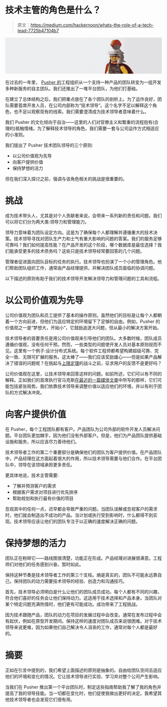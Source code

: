 # 技术主管的角色是什么？

> 原文：<https://medium.com/hackernoon/whats-the-role-of-a-tech-lead-7725b47104b7>

![](img/07a068fe57740386fe373b5c8ca6530c.png)

在过去的一年里， [Pusher 的](https://pusher.com)工程组织从一个支持一种产品的团队转变为一组开发多种新服务的自主团队。我们还推出了一堆平台团队，为他们打基础。

在建立了总体结构之后，我们把重点放在了各个团队的剖析上。为了运作良好，团队需要首席开发人员，在公司内部称为“技术领导”。这个名字不足以解释这个角色，也不足以观察现有的线索。我们需要澄清成为技术领导者意味着什么。

我们 Pusher 的文化倾向于自治——这里的人们对官僚主义和繁重的流程抱有(合理的)抵触情绪。为了解释技术领导的角色，我们需要一套与公司运作方式相适应的小准则。

我们提出了 Pusher 技术团队领导的三个原则:

*   以公司价值观为先导
*   向客户提供价值
*   保持梦想的活力

但在我们深入探讨之前，强调与该角色相关的挑战是很重要的。

# 挑战

成为技术带头人，尤其是对个人贡献者来说，会带来一系列新的责任和问题。我们可以将它们分为两大类:领导力和管理能力。

领导力意味着为团队设定方向。这是为了确保每个人都理解并遵循重大的技术决策。技术领导寻找对团队生产力和士气有重大影响的问题的答案。我们的服务足够可靠吗？我们如何提高性能？在产品开发的这个阶段，哪个数据库是最佳选择？我们能承受更多的技术债务吗？这些只是技术领导经常要回答的几个问题。

管理者促进面向团队目标的任务的执行。技术领导也扮演了一个小的管理角色。他们帮助团队组织工作，通常由产品经理提供，并解决团队成员面临的协调问题。

以下描述的原则有助于我们的技术领导开发解决领导力和管理问题的工具和流程。

# 以公司价值观为先导

公司价值观为团队和员工提供了基本的操作原则。虽然他们的目标是让每个人都朝着一个方向前进，但他们为适应特定的环境留下了足够的自由。例如，Pusher 的价值观之一是“梦想大，开始小”，它鼓励追逐大问题，但从最小的解决方案开始。

技术领导者的首要责任是用公司价值观来引导他们的团队。大多数时候，团队成员遵循价值观，没有任何干预。然而，一些类型的问题使开发人员对基本原则视而不见。这里有一个例子:设计分布式系统。每个软件工程师都希望构建超级可靠、完全一致、无限可扩展的服务。这太棒了——我们应该奖励雄心——但是如果产品解决了错误的问题呢？在挑起与[上限定理](https://en.wikipedia.org/wiki/CAP_theorem)的战斗之前，征求用户的反馈不是更好吗？

公司价值观在这里，让技术领导来回答这样的问题。如前所述，它们可以有不同的解释。正如我们的首席执行官马克斯[在最近的一篇媒体文章](/@maxthelion/embrace-the-tensions-in-your-company-values-f599f8d005ea)中所写的那样，它们可能包括紧张局势。我们依靠技术领导来调整价值以适应他们的环境，并以有利于团队的方式解决冲突。

# 向客户提供价值

在 Pusher，每个工程团队都有客户。产品团队为公司外部的软件开发人员解决问题。平台团队更加棘手，因为他们没有外部客户。但是，他们为产品团队提供基础设施和服务，所以应该尽力善待他们。

技术领导者工作的第二个重要部分是确保他们的团队为客户提供价值。在产品团队中，产品经理在这方面起着很大的作用，所以技术领导需要与他们合作。在平台团队中，领导在该领域承担更多责任。

更具体地说，技术主管需要:

*   了解并预测客户的需求
*   根据客户需求对项目进行优先排序
*   帮助规划和执行最有价值的项目

忽视其中的任何一点，迟早都会导致严重的问题。当团队误解或忽视客户的需求时，他们就会制造出不成功的产品。当计划或执行受到影响时，什么都得不到实现。技术领导应该让他们的团队专注于以正确的速度解决正确的问题。

# 保持梦想的活力

团队正在粉碎它——路线图很清楚，功能正在形成。产品经理对进展很满意。工程师们对他们的任务感到兴奋。暂时如此。

保持这种节奏是技术领导者工作的第三个支柱。熵是真实的，团队不可能永远靠自己。保持团队的动力需要技术领导的经验、创造力和沟通技巧。

首先，技术领导必须明白是什么让他们的团队成员成功。每个人都有不同的兴趣，符合他们喜好的任务会让他们保持动力。这适用于技术选择和产品本身。当团队对某个特定问题充满热情时，他们更有可能成功。成功带来了工程挑战。

因为技术跟随产品，团队的动力在项目的发展过程中会改变。通常在发布过程中会有起伏，例如在原型开发期间。保持这样的速度对团队成员来说很困难。对于技术领导来说更难，因为如果他们自己解决令人沮丧的工作，通常对每个人都是最好的。

# 摘要

正如在引言中提到的，我们希望上面描述的原则是抽象的。自由给团队空间去适应他们的环境和变化的情况。它让技术领导进行实验、学习并对整个公司产生影响。

当我们在 Pusher 推出第一个平台团队时，制定这些指南帮助我了解了我的角色并提高了我的领导技能。当一切都在变化时，他们促使我做出更好的决定。我希望其他技术领导者也会发现它们很有用。